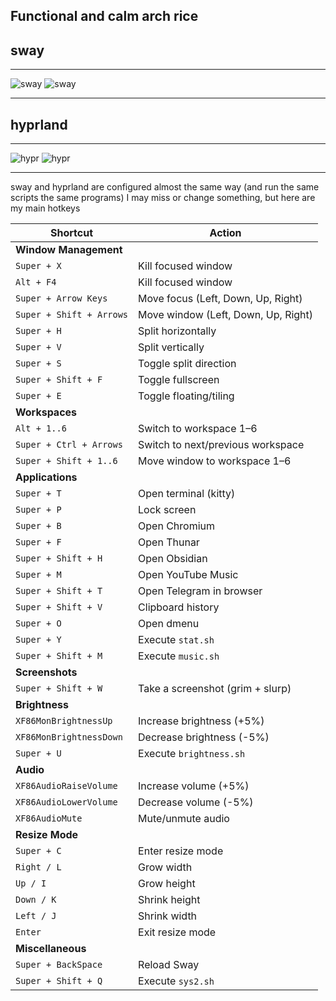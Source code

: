 ## Functional and calm arch rice
## sway

---

![sway](https://i.ibb.co/NWcnHwB/screenshot-2024-12-31-230710.png)
![sway](https://i.ibb.co/x5skCcS/screenshot-2024-12-31-230333.png)

---

## hyprland

---

![ hypr ](https://i.ibb.co/3dQd8M1/screenshot-2025-01-10-213701.png)
![hypr]( https://i.ibb.co/VmzTtG5/screenshot-2025-01-11-181951.png)

---
sway and hyprland are configured almost the same way (and run the same scripts the same programs) 
I may miss or change something, but here are my main hotkeys

| **Shortcut**            | **Action**                                    |
|--------------------------|-----------------------------------------------|
| **Window Management**    |                                               |
| `Super + X`              | Kill focused window                          |
| `Alt + F4`               | Kill focused window                          |
| `Super + Arrow Keys`     | Move focus (Left, Down, Up, Right)           |
| `Super + Shift + Arrows` | Move window (Left, Down, Up, Right)          |
| `Super + H`              | Split horizontally                          |
| `Super + V`              | Split vertically                            |
| `Super + S`              | Toggle split direction                      |
| `Super + Shift + F`      | Toggle fullscreen                           |
| `Super + E`              | Toggle floating/tiling                      |
| **Workspaces**           |                                               |
| `Alt + 1..6`             | Switch to workspace 1–6                     |
| `Super + Ctrl + Arrows`  | Switch to next/previous workspace            |
| `Super + Shift + 1..6`   | Move window to workspace 1–6                 |
| **Applications**         |                                               |
| `Super + T`              | Open terminal (kitty)                       |
| `Super + P`              | Lock screen                                 |
| `Super + B`              | Open Chromium                               |
| `Super + F`              | Open Thunar                                 |
| `Super + Shift + H`      | Open Obsidian                               |
| `Super + M`              | Open YouTube Music                          |
| `Super + Shift + T`      | Open Telegram in browser                    |
| `Super + Shift + V`      | Clipboard history                           |
| `Super + O`              | Open dmenu                                  |
| `Super + Y`              | Execute `stat.sh`                           |
| `Super + Shift + M`      | Execute `music.sh`                          |
| **Screenshots**          |                                               |
| `Super + Shift + W`      | Take a screenshot (grim + slurp)            |
| **Brightness**           |                                               |
| `XF86MonBrightnessUp`    | Increase brightness (+5%)                   |
| `XF86MonBrightnessDown`  | Decrease brightness (-5%)                   |
| `Super + U`              | Execute `brightness.sh`                     |
| **Audio**                |                                               |
| `XF86AudioRaiseVolume`   | Increase volume (+5%)                       |
| `XF86AudioLowerVolume`   | Decrease volume (-5%)                       |
| `XF86AudioMute`          | Mute/unmute audio                           |
| **Resize Mode**          |                                               |
| `Super + C`              | Enter resize mode                           |
| `Right / L`              | Grow width                                  |
| `Up / I`                 | Grow height                                 |
| `Down / K`               | Shrink height                               |
| `Left / J`               | Shrink width                                |
| `Enter`                  | Exit resize mode                            |
| **Miscellaneous**        |                                               |
| `Super + BackSpace`      | Reload Sway                                 |
| `Super + Shift + Q`      | Execute `sys2.sh`                           |
